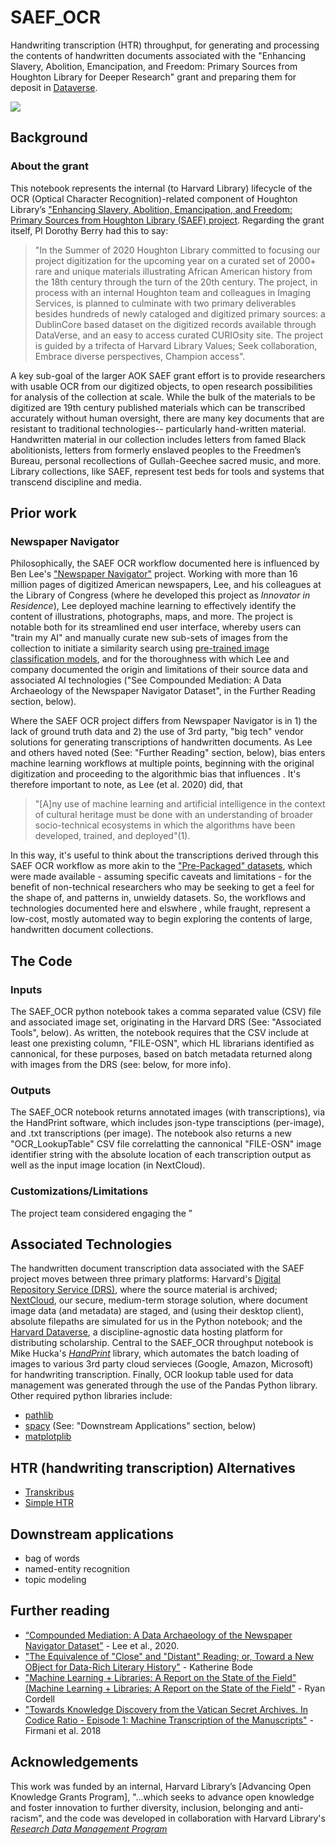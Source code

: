 # SAEF_OCR
Handwriting transcription (HTR) throughput, for generating and processing the contents of handwritten documents associated with the "Enhancing Slavery, Abolition, Emancipation, and Freedom: Primary Sources from Houghton Library for Deeper Research" grant and preparing them for deposit in [Dataverse](https://dataverse.harvard.edu/). 

![](http://matt.share.library.harvard.edu/blog/wp-content/uploads/2021/11/hou00201c00132_0001.handprint-microsoft-1.png)

## Background
### About the grant
This notebook represents the internal (to Harvard Library) lifecycle of the OCR (Optical Character Recognition)-related component of Houghton Library’s ["Enhancing Slavery, Abolition, Emancipation, and Freedom: Primary Sources from Houghton Library (SAEF) project](https://wiki.harvard.edu/confluence/display/HoughtonTechnicalServices/FY+21+Digital+Project+-+Slavery%2C+Abolition%2C+Emancipation%2C+and+Freedom%3A+Primary+Sources+from+Houghton+Library). Regarding the grant itself, PI Dorothy Berry had this to say:

> "In the Summer of 2020 Houghton Library committed to focusing our project digitization for the upcoming year on a curated set of 2000+ rare and unique materials illustrating African American history from the 18th century through the turn of the 20th century. The project, in process with an internal Houghton team and colleagues in Imaging Services, is planned to culminate with two primary deliverables besides hundreds of newly cataloged and digitized primary sources: a DublinCore based dataset on the digitized records available through DataVerse, and an easy to access curated CURIOsity site. The project is guided by a trifecta of Harvard Library Values; Seek collaboration, Embrace diverse perspectives, Champion access".

A key sub-goal of the larger AOK SAEF grant effort is to provide researchers with usable OCR from our digitized objects, to open research possibilities for analysis of the collection at scale. While the bulk of the materials to be digitized are 19th century published materials which can be transcribed accurately without human oversight, there are many key documents that are resistant to traditional technologies-- particularly hand-written material. Handwritten material in our collection includes letters from famed Black abolitionists, letters from formerly enslaved peoples to the Freedmen’s Bureau, personal recollections of Gullah-Geechee sacred music, and more. Library collections, like SAEF, represent test beds for tools and systems that transcend discipline and media.


## Prior work
### Newspaper Navigator
Philosophically, the SAEF OCR workflow documented here is influenced by Ben Lee's ["Newspaper Navigator"](https://github.com/LibraryOfCongress/newspaper-navigator) project. Working with more than 16 million pages of digitized American newspapers, Lee, and his colleagues at the Library of Congress (where he developed this project as _Innovator in Residence_), Lee deployed machine learning to effectively identify the content of illustrations, photographs, maps, and more. The project is notable both for its streamlined end user interface, whereby users can "train my AI" and manually curate new sub-sets of images from the collection to initiate a similarity search using [pre-trained image classification models](https://github.com/facebookresearch/detectron2/blob/main/INSTALL.md), and for the thoroughness with which Lee and company documented the origin and limitations of their source data and associated AI technologies ("See Compounded Mediation: A Data Archaeology of the Newspaper Navigator Dataset", in the Further Reading section, below). 

Where the SAEF OCR project differs from Newspaper Navigator is in 1) the lack of ground truth data and 2) the use of 3rd party, "big tech" vendor solutions for generating transcriptions of handwritten documents. As Lee and others haved noted (See: "Further Reading" section, below), bias enters machine learning workflows at multiple points, beginning with the original digitization and proceeding to the algorithmic bias that influences . It's therefore important to note, as Lee (et al. 2020) did, that 
> "[A]ny use of machine learning and artificial intelligence in the context of cultural heritage must be done with an understanding of broader socio-technical ecosystems in which the algorithms have been developed, trained, and deployed"(1).

In this way, it's useful to think about the transcriptions derived through this SAEF OCR workflow as more akin to the ["Pre-Packaged" datasets](https://news-navigator.labs.loc.gov/), which were made available - assuming specific caveats and limitations - for the benefit of non-technical researchers who may be seeking to get a feel for the shape of, and patterns in, unwieldy datasets. So, the workflows and technologies documented here and elswhere , while fraught, represent a low-cost, mostly automated way to begin exploring the contents of large, handwritten document collections. 

## The Code
### Inputs
The SAEF_OCR python notebook takes a comma separated value (CSV) file and associated image set, originating in the Harvard DRS (See: "Associated Tools", below). As written, the notebook requires that the CSV include at least one prexisting column, "FILE-OSN", which HL librarians identified as cannonical, for these purposes, based on batch metadata returned along with images from the DRS (see: below, for more info). 

### Outputs
The SAEF_OCR notebook returns annotated images (with transcriptions), via the HandPrint software, which includes json-type transciptions (per-image), and .txt transcriptions (per image). The notebook also returns a new "OCR_LookupTable" CSV file correlatting the cannonical "FILE-OSN" image identifier string with the absolute location of each transcription output  as well as the input image location (in NextCloud). 

### Customizations/Limitations
The project team considered engaging the "

## Associated Technologies
The handwritten document transcription data associated with the SAEF project moves between three primary platforms: Harvard's [Digital Repository Service (DRS)](https://wiki.harvard.edu/confluence/pages/viewpage.action?pageId=204385879), where the source material is archived; [NextCloud](https://nextcloud.com/), our secure, medium-term storage solution, where document image data (and metadata) are staged, and (using their desktop client), absolute filepaths are simulated for us in the Python notebook; and the [Harvard Dataverse](https://dataverse.harvard.edu/), a discipline-agnostic data hosting platform for distributing scholarship. Central to the SAEF_OCR throughput notebook is Mike Hucka's [*HandPrint*](https://github.com/caltechlibrary/handprint) library, which automates the batch loading of images to various 3rd party cloud servieces (Google, Amazon, Microsoft) for handwriting transcription. Finally, OCR lookup table used for data management was generated through the use of the Pandas Python library. Other required python libraries include:

* [pathlib](https://docs.python.org/3/library/pathlib.html)
* [spacy](https://spacy.io/) (See: "Downstream Applications" section, below)
* [matplotplib](https://matplotlib.org/stable/index.html)

## HTR (handwriting transcription) Alternatives
* [Transkribus](https://readcoop.eu/transkribus/)
* [Simple HTR](https://github.com/githubharald/SimpleHTR)

## Downstream applications
* bag of words
* named-entity recognition
* topic modeling

## Further reading
* [“Compounded Mediation: A Data Archaeology of the Newspaper Navigator Dataset”](https://hcommons.org/deposits/item/hc:32415/) - Lee et al., 2020.
* ["The Equivalence of "Close" and "Distant" Reading; or, Toward a New OBject for Data-Rich Literary History"](https://read.dukeupress.edu/modern-language-quarterly/article/78/1/77/19924) - Katherine Bode
* ["Machine Learning + Libraries: A Report on the State of the Field"(Machine Learning + Libraries: A Report on the State of the Field"](https://apo.org.au/node/307049) - Ryan Cordell
* ["Towards Knowledge Discovery from the Vatican Secret Archives. In Codice Ratio - Episode 1: Machine Transcription of the Manuscripts"](https://dl.acm.org/doi/abs/10.1145/3219819.3219879) - Firmani et al. 2018

## Acknowledgements
This work was funded by an internal, Harvard Library’s [Advancing Open Knowledge Grants Program], "...which seeks to advance open knowledge and foster innovation to further diversity, inclusion, belonging and anti-racism", and the code was developed in collaboration with Harvard Library's [*Research Data Management Program*](https://hlrdm.library.harvard.edu/)
